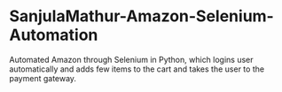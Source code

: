 # SanjulaMathur-Amazon-Selenium-Automation
Automated Amazon through Selenium in Python, which logins user automatically and adds few items to the cart and takes the user to the payment gateway.
